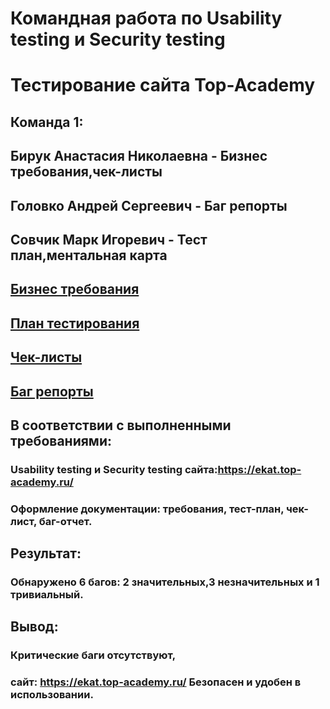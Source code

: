 # Командная работа по Usability testing и Security testing
# Тестирование сайта Top-Academy
## Команда 1:
## Бирук Анастасия Николаевна - Бизнес требования,чек-листы
## Головко Андрей Сергеевич - Баг репорты
## Совчик Марк Игоревич - Тест план,ментальная карта 
## [Бизнес требования](https://docs.google.com/document/d/1YV4UV8OUgJtJP9LPakD6FiBBB7bvkhC2F_iPpN2eme0/edit?usp=sharing)
## [План тестирования](https://docs.google.com/spreadsheets/d/1v2vl1i-DC9DshqvjB4lfXU2GLEXSJw74Tikn82xrF4A/edit?usp=sharing)
## [Чек-листы](https://docs.google.com/document/d/18iefnpKfdJsZEZFCb32qFvDWjlOAluCDY7asPmFfK-s/edit?usp=sharing)
## [Баг репорты](https://docs.google.com/spreadsheets/d/1oTioIku_seB4Hm9EgvOG7YTYJfXOOyMmuQyX4sgcfyw/edit?usp=sharing)
## В соответствии с выполненными требованиями:
### Usability testing и Security testing сайта:https://ekat.top-academy.ru/ 
### Оформление документации: требования, тест-план, чек-лист, баг-отчет. 
## Результат:
### Обнаружено 6 багов: 2 значительных,3 незначительных и 1 тривиальный.
## Вывод:
### Критические баги отсутствуют, 
### сайт: https://ekat.top-academy.ru/  Безопасен и удобен в использовании. 

